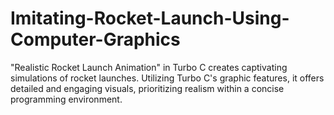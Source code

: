 # Imitating-Rocket-Launch-Using-Computer-Graphics
"Realistic Rocket Launch Animation" in Turbo C creates captivating simulations of rocket launches. Utilizing Turbo C's graphic features, it offers detailed and engaging visuals, prioritizing realism within a concise programming environment.

